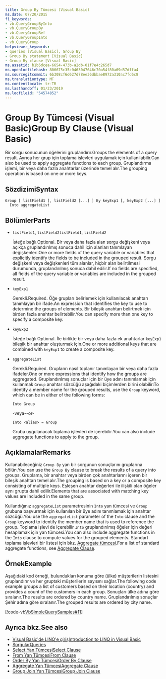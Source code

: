 ```yaml
---
title: Group By Tümcesi (Visual Basic)
ms.date: 07/20/2015
f1_keywords:
- vb.QueryGroupByInto
- vb.QueryGroupBy
- vb.QueryGroupRef
- vb.QueryGroupInto
- vb.QueryGroup
helpviewer_keywords:
- queries [Visual Basic], Group By
- Group By statement [Visual Basic]
- Group By clause [Visual Basic]
ms.assetid: b1b5dcea-6654-473b-a2db-01f7e4c265d7
ms.openlocfilehash: 806675c35c0463047646c70a54f80a69d57dffa4
ms.sourcegitcommit: 6b308cf6d627d78ee36dbbae8972a310ac7fd6c8
ms.translationtype: MT
ms.contentlocale: tr-TR
ms.lasthandoff: 01/23/2019
ms.locfileid: "54574852"
---
```

# <a name="group-by-clause-visual-basic"></a><span data-ttu-id="daed1-102">Group By Tümcesi (Visual Basic)</span><span class="sxs-lookup"><span data-stu-id="daed1-102">Group By Clause (Visual Basic)</span></span>
<span data-ttu-id="daed1-103">Bir sorgu sonucunun öğelerini gruplandırır.</span><span class="sxs-lookup"><span data-stu-id="daed1-103">Groups the elements of a query result.</span></span> <span data-ttu-id="daed1-104">Ayrıca her grup için toplama işlevleri uygulamak için kullanılabilir.</span><span class="sxs-lookup"><span data-stu-id="daed1-104">Can also be used to apply aggregate functions to each group.</span></span> <span data-ttu-id="daed1-105">Gruplandırma işlemi, bir veya daha fazla anahtarlar üzerinde temel alır.</span><span class="sxs-lookup"><span data-stu-id="daed1-105">The grouping operation is based on one or more keys.</span></span>  
  
## <a name="syntax"></a><span data-ttu-id="daed1-106">Sözdizimi</span><span class="sxs-lookup"><span data-stu-id="daed1-106">Syntax</span></span>  
  
```  
Group [ listField1 [, listField2 [...] ] By keyExp1 [, keyExp2 [...] ]  
  Into aggregateList  
```  
  
## <a name="parts"></a><span data-ttu-id="daed1-107">Bölümler</span><span class="sxs-lookup"><span data-stu-id="daed1-107">Parts</span></span>  
  
-   <span data-ttu-id="daed1-108">`listField1`, `listField2`</span><span class="sxs-lookup"><span data-stu-id="daed1-108">`listField1`, `listField2`</span></span>  
  
     <span data-ttu-id="daed1-109">İsteğe bağlı.</span><span class="sxs-lookup"><span data-stu-id="daed1-109">Optional.</span></span> <span data-ttu-id="daed1-110">Bir veya daha fazla alan sorgu değişkeni veya açıkça gruplandırılmış sonuca dahil için alanları tanımlayan değişkenleri.</span><span class="sxs-lookup"><span data-stu-id="daed1-110">One or more fields of the query variable or variables that explicitly identify the fields to be included in the grouped result.</span></span> <span data-ttu-id="daed1-111">Sorgu değişkeni veya değişkenleri tüm alanlar, hiçbir alan belirtilmesi durumunda, gruplandırılmış sonuca dahil edilir.</span><span class="sxs-lookup"><span data-stu-id="daed1-111">If no fields are specified, all fields of the query variable or variables are included in the grouped result.</span></span>  
  
-   `keyExp1`  
  
     <span data-ttu-id="daed1-112">Gerekli.</span><span class="sxs-lookup"><span data-stu-id="daed1-112">Required.</span></span> <span data-ttu-id="daed1-113">Öğe grupları belirlemek için kullanılacak anahtarı tanımlayan bir ifade.</span><span class="sxs-lookup"><span data-stu-id="daed1-113">An expression that identifies the key to use to determine the groups of elements.</span></span> <span data-ttu-id="daed1-114">Bir bileşik anahtarı belirtmek için birden fazla anahtar belirtebilir.</span><span class="sxs-lookup"><span data-stu-id="daed1-114">You can specify more than one key to specify a composite key.</span></span>  
  
-   `keyExp2`  
  
     <span data-ttu-id="daed1-115">İsteğe bağlı.</span><span class="sxs-lookup"><span data-stu-id="daed1-115">Optional.</span></span> <span data-ttu-id="daed1-116">İle birlikte bir veya daha fazla ek anahtarlar `keyExp1` bileşik bir anahtar oluşturmak için.</span><span class="sxs-lookup"><span data-stu-id="daed1-116">One or more additional keys that are combined with `keyExp1` to create a composite key.</span></span>  
  
-   `aggregateList`  
  
     <span data-ttu-id="daed1-117">Gerekli.</span><span class="sxs-lookup"><span data-stu-id="daed1-117">Required.</span></span> <span data-ttu-id="daed1-118">Grupların nasıl toplanır tanımlayan bir veya daha fazla ifadeler.</span><span class="sxs-lookup"><span data-stu-id="daed1-118">One or more expressions that identify how the groups are aggregated.</span></span> <span data-ttu-id="daed1-119">Gruplandırılmış sonuçlar için bir üye adını tanımlamak için kullanmak `Group` anahtar sözcüğü aşağıdaki biçimlerden birini olabilir:</span><span class="sxs-lookup"><span data-stu-id="daed1-119">To identify a member name for the grouped results, use the `Group` keyword, which can be in either of the following forms:</span></span>  
  
    ```  
    Into Group  
    ```  
  
     <span data-ttu-id="daed1-120">-veya-</span><span class="sxs-lookup"><span data-stu-id="daed1-120">-or-</span></span>  
  
    ```  
    Into <alias> = Group  
    ```  
  
     <span data-ttu-id="daed1-121">Gruba uygulanacak toplama işlevleri de içerebilir.</span><span class="sxs-lookup"><span data-stu-id="daed1-121">You can also include aggregate functions to apply to the group.</span></span>  
  
## <a name="remarks"></a><span data-ttu-id="daed1-122">Açıklamalar</span><span class="sxs-lookup"><span data-stu-id="daed1-122">Remarks</span></span>  
 <span data-ttu-id="daed1-123">Kullanabileceğiniz `Group By` yan bir sorgunun sonuçlarını gruplarına bölün.</span><span class="sxs-lookup"><span data-stu-id="daed1-123">You can use the `Group By` clause to break the results of a query into groups.</span></span> <span data-ttu-id="daed1-124">Gruplama, bir anahtar veya birden çok anahtarlarını içeren bir bileşik anahtarı temel alır.</span><span class="sxs-lookup"><span data-stu-id="daed1-124">The grouping is based on a key or a composite key consisting of multiple keys.</span></span> <span data-ttu-id="daed1-125">Eşleşen anahtar değerleri ile ilişkili olan öğeler aynı grupta dahil edilir.</span><span class="sxs-lookup"><span data-stu-id="daed1-125">Elements that are associated with matching key values are included in the same group.</span></span>  
  
 <span data-ttu-id="daed1-126">Kullandığınız `aggregateList` parametresinin `Into` yan tümcesi ve `Group` grubuna başvurmak için kullanılan bir üye adını tanımlamak için anahtar sözcüğü.</span><span class="sxs-lookup"><span data-stu-id="daed1-126">You use the `aggregateList` parameter of the `Into` clause and the `Group` keyword to identify the member name that is used to reference the group.</span></span> <span data-ttu-id="daed1-127">Toplama işlevi de içerebilir `Into` gruplandırılmış öğeler için değeri hesaplamak için yan tümcesi.</span><span class="sxs-lookup"><span data-stu-id="daed1-127">You can also include aggregate functions in the `Into` clause to compute values for the grouped elements.</span></span> <span data-ttu-id="daed1-128">Standart toplama işlevleri bir listesi için bkz. [Aggregate tümcesi](../../../visual-basic/language-reference/queries/aggregate-clause.md).</span><span class="sxs-lookup"><span data-stu-id="daed1-128">For a list of standard aggregate functions, see [Aggregate Clause](../../../visual-basic/language-reference/queries/aggregate-clause.md).</span></span>  
  
## <a name="example"></a><span data-ttu-id="daed1-129">Örnek</span><span class="sxs-lookup"><span data-stu-id="daed1-129">Example</span></span>  
 <span data-ttu-id="daed1-130">Aşağıdaki kod örneği, bulundukları konuma göre (ülke) müşterilerin listesini gruplandırır ve her gruptaki müşterilerin sayısını sağlar.</span><span class="sxs-lookup"><span data-stu-id="daed1-130">The following code example groups a list of customers based on their location (country) and provides a count of the customers in each group.</span></span> <span data-ttu-id="daed1-131">Sonuçları ülke adına göre sıralanır.</span><span class="sxs-lookup"><span data-stu-id="daed1-131">The results are ordered by country name.</span></span> <span data-ttu-id="daed1-132">Gruplandırılmış sonuçlar Şehir adına göre sıralanır.</span><span class="sxs-lookup"><span data-stu-id="daed1-132">The grouped results are ordered by city name.</span></span>  
  
 [!code-vb[VbSimpleQuerySamples#11](../../../visual-basic/language-reference/queries/codesnippet/VisualBasic/group-by-clause_1.vb)]  
  
## <a name="see-also"></a><span data-ttu-id="daed1-133">Ayrıca bkz.</span><span class="sxs-lookup"><span data-stu-id="daed1-133">See also</span></span>
- [<span data-ttu-id="daed1-134">Visual Basic'de LINQ'e giriş</span><span class="sxs-lookup"><span data-stu-id="daed1-134">Introduction to LINQ in Visual Basic</span></span>](../../../visual-basic/programming-guide/language-features/linq/introduction-to-linq.md)
- [<span data-ttu-id="daed1-135">Sorgular</span><span class="sxs-lookup"><span data-stu-id="daed1-135">Queries</span></span>](../../../visual-basic/language-reference/queries/index.md)
- [<span data-ttu-id="daed1-136">Select Yan Tümcesi</span><span class="sxs-lookup"><span data-stu-id="daed1-136">Select Clause</span></span>](../../../visual-basic/language-reference/queries/select-clause.md)
- [<span data-ttu-id="daed1-137">From Yan Tümcesi</span><span class="sxs-lookup"><span data-stu-id="daed1-137">From Clause</span></span>](../../../visual-basic/language-reference/queries/from-clause.md)
- [<span data-ttu-id="daed1-138">Order By Yan Tümcesi</span><span class="sxs-lookup"><span data-stu-id="daed1-138">Order By Clause</span></span>](../../../visual-basic/language-reference/queries/order-by-clause.md)
- [<span data-ttu-id="daed1-139">Aggregate Yan Tümcesi</span><span class="sxs-lookup"><span data-stu-id="daed1-139">Aggregate Clause</span></span>](../../../visual-basic/language-reference/queries/aggregate-clause.md)
- [<span data-ttu-id="daed1-140">Group Join Yan Tümcesi</span><span class="sxs-lookup"><span data-stu-id="daed1-140">Group Join Clause</span></span>](../../../visual-basic/language-reference/queries/group-join-clause.md)
